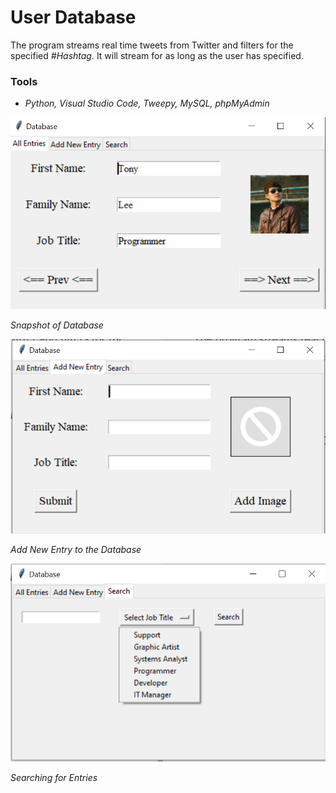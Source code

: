 
# User Database

The program streams real time tweets from Twitter and filters for the specified *#Hashtag.* It will stream for as long as the user has specified.

### Tools
-  *Python, Visual Studio Code, Tweepy, MySQL, phpMyAdmin*

![File Path](/photos/database.png)

*Snapshot of Database*

![Dialog1](/photos/add.png)

*Add New Entry to the Database*

![Dialog1](/photos/search.png)

*Searching for Entries*
